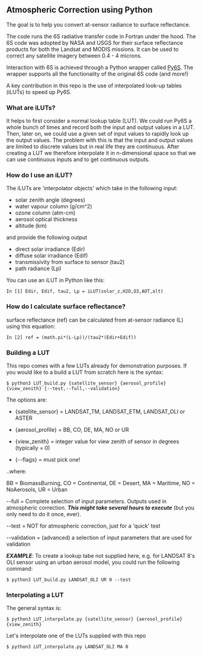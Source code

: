 ## Atmospheric Correction using Python

The goal is to help you convert at-sensor radiance to surface reflectance. 

The code runs the 6S radiative transfer code in Fortran under the hood. The 6S code was adopted by NASA and USGS for their surface reflectance products for both the Landsat and MODIS missions. It can be used to correct any satellite imagery between 0.4 - 4 microns.

Interaction with 6S is achieved through a Python wrapper called [Py6S](http://py6s.readthedocs.io/en/latest/introduction.html). The wrapper supports all the functionality of the original 6S code (and more!)
 
A key contribution in this repo is the use of interpolated look-up tables (iLUTs) to speed up Py6S.


### What are iLUTs? 


It helps to first consider a normal lookup table (LUT). We could run Py6S a whole bunch of times and record both the input and output values in a LUT. Then, later on, we could use a given set of input values to rapidly look up the output values. The problem with this is that the input and output values are limited to discrete values but in real life they are continuous. After creating a LUT we therefore interpolate it in n-dimensional space so that we can use continuous inputs and to get continuous outputs.

### How do I use an iLUT?

The iLUTs are 'interpolator objects' which take in the following input:

* solar zenith angle (degrees)
* water vapour column (g/cm^2)
* ozone column (atm-cm)
* aerosol optical thickness
* altitude (km)

and provide the following output

* direct solar irradiance (Edir)
* diffuse solar irradiance (Edif)
* transmissivity from surface to sensor (tau2)
* path radiance (Lp)

You can use an iLUT in Python like this:

```
In [1] Edir, Edif, tau2, Lp = iLUT(solar_z,H2O,O3,AOT,alt)
```

### How do I calculate surface reflectance?

surface reflectance (ref) can be calculated from at-sensor radiance (L) using this equation:

```
In [2] ref = (math.pi*(L-Lp))/(tau2*(Edir+Edif))
```


### Building a LUT

This repo comes with a few LUTs already for demonstration purposes. If you would like to a build a LUT from scratch here is the syntax:

```
$ python3 LUT_build.py {satellite_sensor} {aerosol_profile} {view_zenith} {--test,--full,--validation}
```

The options are:

* {satellite_sensor} = LANDSAT_TM, LANDSAT_ETM, LANDSAT_OLI or ASTER

* {aerosol_profile} = BB, CO, DE, MA, NO or UR

* {view_zenith} = integer value for view zenith of sensor in degrees (typically = 0)

* {--flags} = must pick one!

..where:

BB = BiomassBurning, CO = Continental, DE = Desert, MA = Maritime, NO = NoAerosols, UR = Urban

--full = Complete selection of input parameters. Outputs used in atmospheric correction. ***This might take several hours to execute*** (but you only need to do it once, ever).

--test = NOT for atmospheric correction, just for a 'quick' test

--validation = (advanced) a selection of input parameters that are used for validation

***EXAMPLE***: To create a lookup tabe not supplied here, e.g. for LANDSAT 8's OLI sensor using an urban aerosol model, you could run the following command:

```
$ python3 LUT_build.py LANDSAT_OLI UR 0 --test
```

### Interpolating a LUT

The general syntax is:

```
$ python3 LUT_interpolate.py {satellite_sensor} {aerosol_profile} {view_zenith}
```

Let's interpolate one of the LUTs supplied with this repo

```
$ python3 LUT_interpolate.py LANDSAT_OLI MA 0
```



